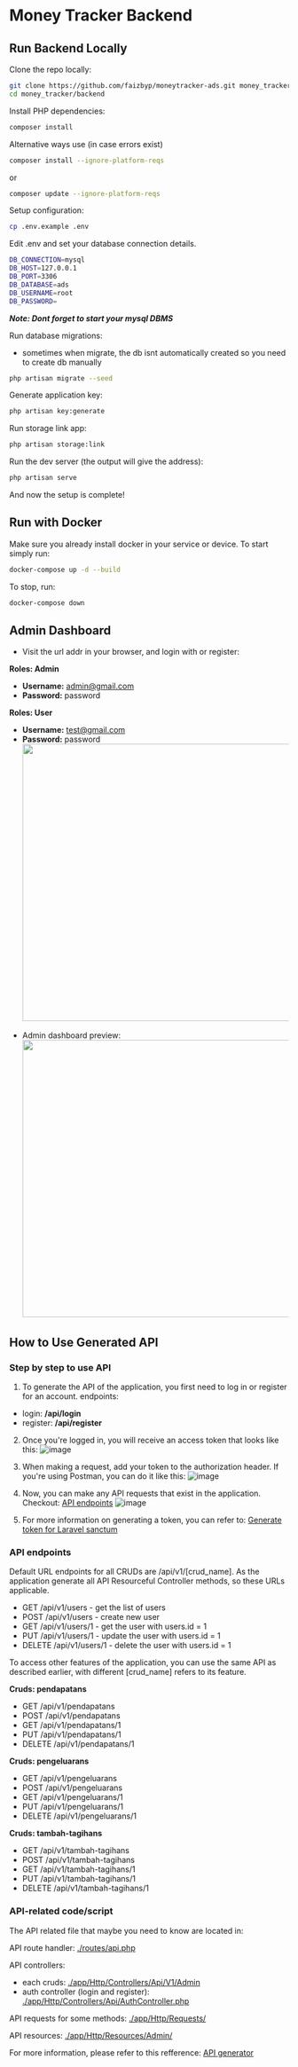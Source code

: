 # Money Tracker Backend

## Run Backend Locally

Clone the repo locally:

```sh
git clone https://github.com/faizbyp/moneytracker-ads.git money_tracker
cd money_tracker/backend
```

Install PHP dependencies:

```sh
composer install
```
Alternative ways use (in case errors exist)
```sh
composer install --ignore-platform-reqs
```
or
```sh
composer update --ignore-platform-reqs
```

Setup configuration:

```sh
cp .env.example .env
```

Edit .env and set your database connection details. 

```sh
DB_CONNECTION=mysql
DB_HOST=127.0.0.1
DB_PORT=3306
DB_DATABASE=ads 
DB_USERNAME=root
DB_PASSWORD=
```
<i><b>Note: Dont forget to start your mysql DBMS</b></i>

Run database migrations:
- sometimes when migrate, the db isnt automatically created  so you need to create db manually

```sh
php artisan migrate --seed
```
Generate application key:

```sh
php artisan key:generate
```

Run storage link app:

```sh
php artisan storage:link
```

Run the dev server (the output will give the address):

```sh
php artisan serve
```
And now the setup is complete!

## Run with Docker
Make sure you already install docker in your service or device. To start simply run:

```sh
docker-compose up -d --build
```
To stop, run:

```sh
docker-compose down
```

## Admin Dashboard 

* Visit the url addr in your browser, and login with or register:

**Roles: Admin**
- **Username:** admin@gmail.com
- **Password:** password

**Roles: User**
- **Username:** test@gmail.com
- **Password:** password
<br><img src="./documents/images/login-page.png" width="500">

* Admin dashboard preview:
<br><img src="./documents/images/admin-dashboard.png" width="500">



## How to Use Generated API
### Step by step to use API
1. To generate the API of the application, you first need to log in or register for an account. endpoints:
 - login: **/api/login**
 - register: **/api/register**

2. Once you're logged in, you will receive an access token that looks like this:
![image](./documents/images/api-login.png)

3. When making a request, add your token to the authorization header. If you're using Postman, you can do it like this:
![image](./documents/images/authorization.png)

4. Now, you can make any API requests that exist in the application. Checkout: [API endpoints](#API-endpoints)
![image](./documents/images/connected-api.png)

5. For more information on generating a token, you can refer to:
[Generate token for Laravel sanctum](https://blog.quickadminpanel.com/quickadminpanel-api-generator-with-laravel-sanctum/)

### API endpoints
Default URL endpoints for all CRUDs are /api/v1/[crud_name]. As the application generate all API Resourceful Controller methods, so these URLs applicable.

* GET /api/v1/users - get the list of users
* POST /api/v1/users - create new user
* GET /api/v1/users/1 - get the user with users.id = 1
* PUT /api/v1/users/1 - update the user with users.id = 1
* DELETE /api/v1/users/1 - delete the user with users.id = 1

To access other features of the application, you can use the same API as described earlier, with different [crud_name] refers to its feature.

**Cruds: pendapatans**
* GET /api/v1/pendapatans 
* POST /api/v1/pendapatans 
* GET /api/v1/pendapatans/1 
* PUT /api/v1/pendapatans/1 
* DELETE /api/v1/pendapatans/1 

**Cruds: pengeluarans**
* GET /api/v1/pengeluarans 
* POST /api/v1/pengeluarans 
* GET /api/v1/pengeluarans/1 
* PUT /api/v1/pengeluarans/1 
* DELETE /api/v1/pengeluarans/1

**Cruds: tambah-tagihans**
* GET /api/v1/tambah-tagihans 
* POST /api/v1/tambah-tagihans 
* GET /api/v1/tambah-tagihans/1 
* PUT /api/v1/tambah-tagihans/1 
* DELETE /api/v1/tambah-tagihans/1

### API-related code/script
The API related file that maybe you need to know are located in:

API route handler: [./routes/api.php](./routes/api.php)

API controllers: 
- each cruds: [./app/Http/Controllers/Api/V1/Admin](./app/Http/Controllers/Api/V1/Admin)
- auth controller (login and register): [./app/Http/Controllers/Api/AuthController.php](./app/Http/Controllers/Api/AuthController.php)

API requests for some methods: [./app/Http/Requests/](./app/Http/Requests/)

API resources: [./app/Http/Resources/Admin/](./app/Http/Resources/Admin/)

For more information, please refer to this refference: [API generator](https://helpdocs.quickadminpanel.com/create-panel/api-generator)